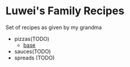 # Luwei's Family Recipes

Set of recipes as given by my grandma

- pizzas(TODO)
    - [base](./pizzas/base.md)
- sauces(TODO)
- spreads (TODO)
